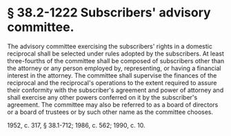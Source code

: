 # § 38.2-1222 Subscribers' advisory committee.

<p>The advisory committee exercising the subscribers' rights in a domestic reciprocal shall be selected under rules adopted by the subscribers. At least three-fourths of the committee shall be composed of subscribers other than the attorney or any person employed by, representing, or having a financial interest in the attorney. The committee shall supervise the finances of the reciprocal and the reciprocal's operations to the extent required to assure their conformity with the subscriber's agreement and power of attorney and shall exercise any other powers conferred on it by the subscriber's agreement. The committee may also be referred to as a board of directors or a board of trustees or by such other name as the committee chooses.</p><p>1952, c. 317, § 38.1-712; 1986, c. 562; 1990, c. 10.</p>